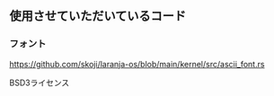 ## 使用させていただいているコード
### フォント
https://github.com/skoji/laranja-os/blob/main/kernel/src/ascii_font.rs

BSD3ライセンス